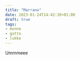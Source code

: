 ```yaml
---
title: "Marrano"
date: 2023-01-24T14:42:36+01:00
draft: true
tags:
- munne
- gatto
- lukke
---
```

Ummmeee
